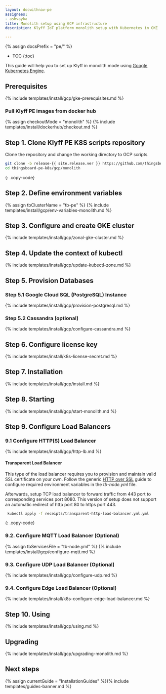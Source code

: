 ```yaml
---
layout: docwithnav-pe
assignees:
- ashvayka
title: Monolith setup using GCP infrastructure 
description: Klyff IoT platform monolith setup with Kubernetes in GKE

---
```


{% assign docsPrefix = "pe/" %}

* TOC
{:toc}

This guide will help you to set up Klyff in monolith mode using [Google Kubernetes Engine](https://cloud.google.com/kubernetes-engine). 

## Prerequisites

{% include templates/install/gcp/gke-prerequisites.md %}

### Pull Klyff PE images from docker hub

{% assign checkoutMode = "monolith" %}
{% include templates/install/dockerhub/checkout.md %}

## Step 1. Clone Klyff PE K8S scripts repository

Clone the repository and change the working directory to GCP scripts.

```bash
git clone -b release-{{ site.release.ver }} https://github.com/thingsboard/thingsboard-pe-k8s.git --depth 1
cd thingsboard-pe-k8s/gcp/monolith
```
{: .copy-code}

## Step 2. Define environment variables

{% assign tbClusterName = "tb-pe" %}
{% include templates/install/gcp/env-variables-monolith.md %}

## Step 3. Configure and create GKE cluster

{% include templates/install/gcp/zonal-gke-cluster.md %}

## Step 4. Update the context of kubectl

{% include templates/install/gcp/update-kubectl-zone.md %}

## Step 5. Provision Databases

### Step 5.1 Google Cloud SQL (PostgreSQL) Instance

{% include templates/install/gcp/provision-postgresql.md %}

### Step 5.2 Cassandra (optional)

{% include templates/install/gcp/configure-cassandra.md %}

## Step 6. Configure license key

{% include templates/install/k8s-license-secret.md %}

## Step 7. Installation

{% include templates/install/gcp/install.md %}

## Step 8. Starting

{% include templates/install/gcp/start-monolith.md %}

## Step 9. Configure Load Balancers

### 9.1 Configure HTTP(S) Load Balancer

{% include templates/install/gcp/http-lb.md %}

#### Transparent Load Balancer

This type of the load balancer requires you to provision and maintain valid SSL certificate on your own.
Follow the generic [HTTP over SSL](/docs/{{docsPrefix}}user-guide/ssl/http-over-ssl/#ssl-configuration-using-pem-certificates-file) guide
to configure required environment variables in the *tb-node.yml* file.

Afterwards, setup TCP load balancer to forward traffic from 443 port to corresponding services port 8080.
This version of setup does not support an automatic redirect of http port 80 to https port 443.

```bash
 kubectl apply -f receipts/transparent-http-load-balancer.yml.yml
```
{: .copy-code}


### 9.2. Configure MQTT Load Balancer (Optional)

{% assign tbServicesFile = "tb-node.yml" %}
{% include templates/install/gcp/configure-mqtt.md %}

### 9.3. Configure UDP Load Balancer (Optional)

{% include templates/install/gcp/configure-udp.md %}

### 9.4. Configure Edge Load Balancer (Optional)

{% include templates/install/k8s-configure-edge-load-balancer.md %}

## Step 10. Using

{% include templates/install/gcp/using.md %}

## Upgrading

{% include templates/install/gcp/upgrading-monolith.md %}

## Next steps

{% assign currentGuide = "InstallationGuides" %}{% include templates/guides-banner.md %}
